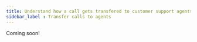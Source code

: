 ```yaml
---
title: Understand how a call gets transfered to customer support agents 
sidebar_label : Transfer calls to agents 
---
```


Coming soon!




